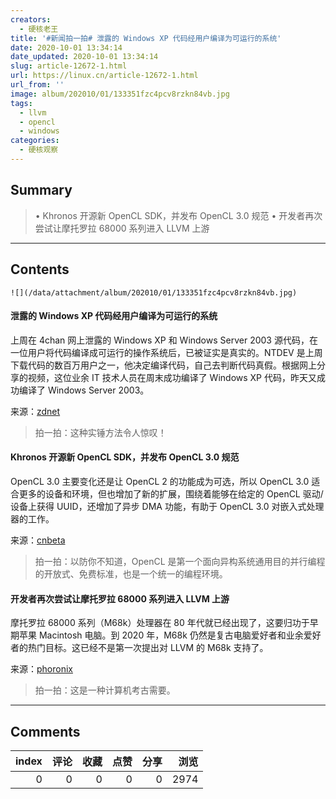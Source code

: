 ```yaml
---
creators:
  - 硬核老王
title: '#新闻拍一拍# 泄露的 Windows XP 代码经用户编译为可运行的系统'
date: 2020-10-01 13:34:14
date_updated: 2020-10-01 13:34:14
slug: article-12672-1.html
url: https://linux.cn/article-12672-1.html
url_from: ''
image: album/202010/01/133351fzc4pcv8rzkn84vb.jpg
tags:
  - llvm
  - opencl
  - windows
categories:
  - 硬核观察
---
```


## Summary

> • Khronos 开源新 OpenCL SDK，并发布 OpenCL 3.0 规范 • 开发者再次尝试让摩托罗拉 68000 系列进入 LLVM 上游

***

<!-- more -->

## Contents

`![](/data/attachment/album/202010/01/133351fzc4pcv8rzkn84vb.jpg)`

#### 泄露的 Windows XP 代码经用户编译为可运行的系统

上周在 4chan 网上泄露的 Windows XP 和 Windows Server 2003 源代码，在一位用户将代码编译成可运行的操作系统后，已被证实是真实的。NTDEV 是上周下载代码的数百万用户之一，他决定编译代码，自己去判断代码真假。根据网上分享的视频，这位业余 IT 技术人员在周末成功编译了 Windows XP 代码，昨天又成功编译了 Windows Server 2003。

来源：[zdnet](https://www.zdnet.com/article/windows-xp-leak-confirmed-after-user-compiles-the-leaked-code-into-a-working-os/)

> 
> 拍一拍：这种实锤方法令人惊叹！
> 
> 
> 

#### Khronos 开源新 OpenCL SDK，并发布 OpenCL 3.0 规范

OpenCL 3.0 主要变化还是让 OpenCL 2 的功能成为可选，所以 OpenCL 3.0 适合更多的设备和环境，但也增加了新的扩展，围绕着能够在给定的 OpenCL 驱动/设备上获得 UUID，还增加了异步 DMA 功能，有助于 OpenCL 3.0 对嵌入式处理器的工作。

来源：[cnbeta](https://www.cnbeta.com/articles/tech/1035659.htm)

> 
> 拍一拍：以防你不知道，OpenCL 是第一个面向异构系统通用目的并行编程的开放式、免费标准，也是一个统一的编程环境。
> 
> 
> 

#### 开发者再次尝试让摩托罗拉 68000 系列进入 LLVM 上游

摩托罗拉 68000 系列（M68k）处理器在 80 年代就已经出现了，这要归功于早期苹果 Macintosh 电脑。到 2020 年，M68k 仍然是复古电脑爱好者和业余爱好者的热门目标。这已经不是第一次提出对 LLVM 的 M68k 支持了。

来源：[phoronix](https://www.phoronix.com/scan.php?page=news_item&px=LLVM-Motorola-6800-Series-2020)

> 
> 拍一拍：这是一种计算机考古需要。
> 
> 
>

***

## Comments


|   index |   评论 |   收藏 |   点赞 |   分享 |   浏览 |
|--------:|-------:|-------:|-------:|-------:|-------:|
|       0 |      0 |      0 |      0 |      0 |   2974 |
